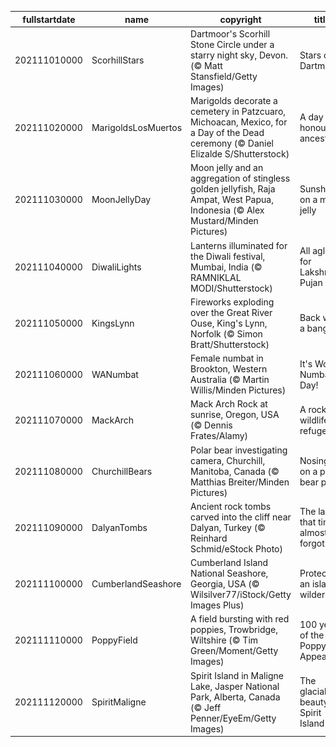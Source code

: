 |fullstartdate|name|copyright|title|image|
|--|--|--|--|--|
202111010000|ScorhillStars|Dartmoor's Scorhill Stone Circle under a starry night sky, Devon. (© Matt Stansfield/Getty Images)|Stars over Dartmoor|![](/en-GB/2021/11/202111010000ScorhillStars.jpg)|
202111020000|MarigoldsLosMuertos|Marigolds decorate a cemetery in Patzcuaro, Michoacan, Mexico, for a Day of the Dead ceremony (© Daniel Elizalde S/Shutterstock)|A day to honour the ancestors|![](/en-GB/2021/11/202111020000MarigoldsLosMuertos.jpg)|
202111030000|MoonJellyDay|Moon jelly and an aggregation of stingless golden jellyfish, Raja Ampat, West Papua, Indonesia (© Alex Mustard/Minden Pictures)|Sunshine on a moon jelly|![](/en-GB/2021/11/202111030000MoonJellyDay.jpg)|
202111040000|DiwaliLights|Lanterns illuminated for the Diwali festival, Mumbai, India (© RAMNIKLAL MODI/Shutterstock)|All aglow for Lakshmi Pujan|![](/en-GB/2021/11/202111040000DiwaliLights.jpg)|
202111050000|KingsLynn|Fireworks exploding over the Great River Ouse, King's Lynn, Norfolk (© Simon Bratt/Shutterstock)|Back with a bang|![](/en-GB/2021/11/202111050000KingsLynn.jpg)|
202111060000|WANumbat|Female numbat in Brookton, Western Australia (© Martin Willis/Minden Pictures)|It's World Numbat Day!|![](/en-GB/2021/11/202111060000WANumbat.jpg)|
202111070000|MackArch|Mack Arch Rock at sunrise, Oregon, USA (© Dennis Frates/Alamy)|A rocky wildlife refuge|![](/en-GB/2021/11/202111070000MackArch.jpg)|
202111080000|ChurchillBears|Polar bear investigating camera, Churchill, Manitoba, Canada (© Matthias Breiter/Minden Pictures)|Nosing in on a polar bear pair|![](/en-GB/2021/11/202111080000ChurchillBears.jpg)|
202111090000|DalyanTombs|Ancient rock tombs carved into the cliff near Dalyan, Turkey (© Reinhard Schmid/eStock Photo)|The land that time almost forgot|![](/en-GB/2021/11/202111090000DalyanTombs.jpg)|
202111100000|CumberlandSeashore|Cumberland Island National Seashore, Georgia, USA (© Wilsilver77/iStock/Getty Images Plus)|Protecting an island wilderness|![](/en-GB/2021/11/202111100000CumberlandSeashore.jpg)|
202111110000|PoppyField|A field bursting with red poppies, Trowbridge, Wiltshire (© Tim Green/Moment/Getty Images)|100 years of the Poppy Appeal|![](/en-GB/2021/11/202111110000PoppyField.jpg)|
202111120000|SpiritMaligne|Spirit Island in Maligne Lake, Jasper National Park, Alberta, Canada (© Jeff Penner/EyeEm/Getty Images)|The glacial beauty of Spirit Island|![](/en-GB/2021/11/202111120000SpiritMaligne.jpg)|
